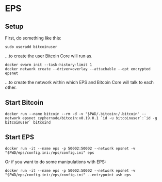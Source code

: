# EPS

## Setup

First, do something like this:

```
sudo useradd bitcoinuser
```

...to create the user Bitcoin Core will run as.

```
docker swarm init --task-history-limit 1
docker network create --driver=overlay --attachable --opt encrypted epsnet
```

...to create the network within which EPS and Bitcoin Core will talk to each other.

## Start Bitcoin

```
docker run --name bitcoin --rm -d -v "$PWD/.bitcoin:/.bitcoin" --network epsnet cyphernode/bitcoin:v0.19.0.1 `id -u bitcoinuser`:`id -g bitcoinuser` bitcoind
```

## Start EPS

```
docker run -it --name eps -p 50002:50002 --network epsnet -v "$PWD/eps/config.ini:/eps/config.ini" eps
```

Or if you want to do some manipulations with EPS:

```
docker run -it --name eps -p 50002:50002 --network epsnet -v "$PWD/eps/config.ini:/eps/config.ini" --entrypoint ash eps
```
